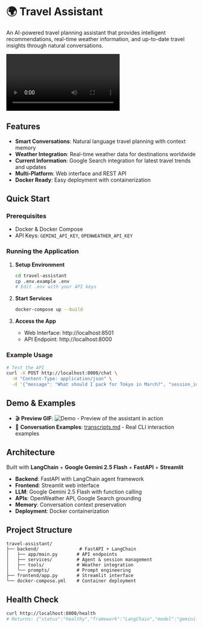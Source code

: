 # 🌍 Travel Assistant

An AI-powered travel planning assistant that provides intelligent recommendations, real-time weather information, and up-to-date travel insights through natural conversations.

![Demo](demo.mp4)

## Features

- **Smart Conversations**: Natural language travel planning with context memory
- **Weather Integration**: Real-time weather data for destinations worldwide  
- **Current Information**: Google Search integration for latest travel trends and updates
- **Multi-Platform**: Web interface and REST API
- **Docker Ready**: Easy deployment with containerization

## Quick Start

### Prerequisites
- Docker & Docker Compose
- API Keys: `GEMINI_API_KEY`, `OPENWEATHER_API_KEY`

### Running the Application

1. **Setup Environment**
   ```bash
   cd travel-assistant
   cp .env.example .env
   # Edit .env with your API keys
   ```

2. **Start Services**
   ```bash
   docker-compose up --build
   ```

3. **Access the App**
   - Web Interface: http://localhost:8501
   - API Endpoint: http://localhost:8000

### Example Usage

```bash
# Test the API
curl -X POST http://localhost:8000/chat \
  -H "Content-Type: application/json" \
  -d '{"message": "What should I pack for Tokyo in March?", "session_id": "test"}'
```

## Demo & Examples

- 🎬 **Preview GIF**: ![Demo](travel-assistant/demo.gif) - Preview of the assistant in action
- 📝 **Conversation Examples**: [transcripts.md](transcripts.md) - Real CLI interaction examples

## Architecture

Built with **LangChain** + **Google Gemini 2.5 Flash** + **FastAPI** + **Streamlit**

- **Backend**: FastAPI with LangChain agent framework
- **Frontend**: Streamlit web interface  
- **LLM**: Google Gemini 2.5 Flash with function calling
- **APIs**: OpenWeather API, Google Search grounding
- **Memory**: Conversation context preservation
- **Deployment**: Docker containerization

## Project Structure

```
travel-assistant/
├── backend/               # FastAPI + LangChain
│   ├── app/main.py       # API endpoints
│   ├── services/         # Agent & session management
│   ├── tools/            # Weather integration
│   └── prompts/          # Prompt engineering
├── frontend/app.py       # Streamlit interface
└── docker-compose.yml    # Container deployment
```

## Health Check

```bash
curl http://localhost:8000/health
# Returns: {"status":"healthy","framework":"LangChain","model":"gemini-2.5-flash"}
```
